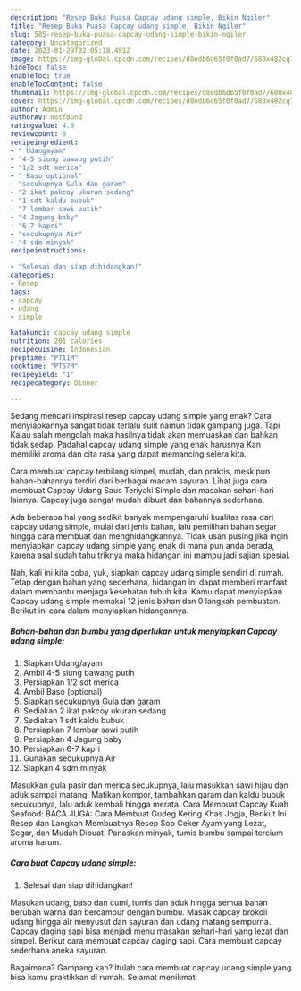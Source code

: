 ```yaml
---
description: "Resep Buka Puasa Capcay udang simple, Bikin Ngiler"
title: "Resep Buka Puasa Capcay udang simple, Bikin Ngiler"
slug: 585-resep-buka-puasa-capcay-udang-simple-bikin-ngiler
category: Uncategorized
date: 2023-01-29T02:05:18.491Z
image: https://img-global.cpcdn.com/recipes/d8edb6d65f0f0ad7/680x482cq70/capcay-udang-simple-foto-resep-utama.jpg
hideToc: false
enableToc: true
enableTocContent: false
thumbnail: https://img-global.cpcdn.com/recipes/d8edb6d65f0f0ad7/680x482cq70/capcay-udang-simple-foto-resep-utama.jpg
cover: https://img-global.cpcdn.com/recipes/d8edb6d65f0f0ad7/680x482cq70/capcay-udang-simple-foto-resep-utama.jpg
author: Admin
authorAv: notfound
ratingvalue: 4.9
reviewcount: 8
recipeingredient:
- " Udangayam"
- "4-5 siung bawang putih"
- "1/2 sdt merica"
- " Baso optional"
- "secukupnya Gula dan garam"
- "2 ikat pakcoy ukuran sedang"
- "1 sdt kaldu bubuk"
- "7 lembar sawi putih"
- "4 Jagung baby"
- "6-7 kapri"
- "secukupnya Air"
- "4 sdm minyak"
recipeinstructions:

- "Selesai dan siap dihidangkan!"
categories:
- Resep
tags:
- capcay
- udang
- simple

katakunci: capcay udang simple 
nutrition: 201 calories
recipecuisine: Indonesian
preptime: "PT11M"
cooktime: "PT57M"
recipeyield: "1"
recipecategory: Dinner

---
```



Sedang mencari inspirasi resep capcay udang simple yang enak? Cara menyiapkannya sangat tidak terlalu sulit namun tidak gampang juga. Tapi Kalau salah mengolah maka hasilnya tidak akan memuaskan dan bahkan tidak sedap. Padahal capcay udang simple yang enak harusnya Kan memiliki aroma dan cita rasa yang dapat memancing selera kita.


Cara membuat capcay terbilang simpel, mudah, dan praktis, meskipun bahan-bahannya terdiri dari berbagai macam sayuran. Lihat juga cara membuat Capcay Udang Saus Teriyaki Simple dan masakan sehari-hari lainnya. Capcay juga sangat mudah dibuat dan bahannya sederhana.

Ada beberapa hal yang sedikit banyak mempengaruhi kualitas rasa dari capcay udang simple, mulai dari jenis bahan, lalu pemilihan bahan segar hingga cara membuat dan menghidangkannya. Tidak usah pusing jika ingin menyiapkan capcay udang simple yang enak di mana pun anda berada, karena asal sudah tahu triknya maka hidangan ini mampu jadi sajian spesial.


Nah, kali ini kita coba, yuk, siapkan capcay udang simple sendiri di rumah. Tetap dengan bahan yang sederhana, hidangan ini dapat memberi manfaat dalam membantu menjaga kesehatan tubuh kita. Kamu dapat menyiapkan Capcay udang simple memakai 12 jenis bahan dan 0 langkah pembuatan. Berikut ini cara dalam menyiapkan hidangannya.

<!--inarticleads1-->

##### Bahan-bahan dan bumbu yang diperlukan untuk menyiapkan Capcay udang simple:

1. Siapkan  Udang/ayam
1. Ambil 4-5 siung bawang putih
1. Persiapkan 1/2 sdt merica
1. Ambil  Baso (optional)
1. Siapkan secukupnya Gula dan garam
1. Sediakan 2 ikat pakcoy ukuran sedang
1. Sediakan 1 sdt kaldu bubuk
1. Persiapkan 7 lembar sawi putih
1. Persiapkan 4 Jagung baby
1. Persiapkan 6-7 kapri
1. Gunakan secukupnya Air
1. Siapkan 4 sdm minyak


Masukkan gula pasir dan merica secukupnya, lalu masukkan sawi hijau dan aduk sampai matang. Matikan kompor, tambahkan garam dan kaldu bubuk secukupnya, lalu aduk kembali hingga merata. Cara Membuat Capcay Kuah Seafood: BACA JUGA: Cara Membuat Gudeg Kering Khas Jogja, Berikut Ini Resep dan Langkah Membuatnya Resep Sop Ceker Ayam yang Lezat, Segar, dan Mudah Dibuat. Panaskan minyak, tumis bumbu sampai tercium aroma harum. 

<!--inarticleads2-->

##### Cara buat Capcay udang simple:


1. Selesai dan siap dihidangkan!

Masukan udang, baso dan cumi, tumis dan aduk hingga semua bahan berubah warna dan bercampur dengan bumbu. Masak capcay brokoli udang hingga air menyusut dan sayuran dan udang matang sempurna. Capcay daging sapi bisa menjadi menu masakan sehari-hari yang lezat dan simpel. Berikut cara membuat capcay daging sapi. Cara membuat capcay sederhana aneka sayuran. 

Bagaimana? Gampang kan? Itulah cara membuat capcay udang simple yang bisa kamu praktikkan di rumah. Selamat menikmati
